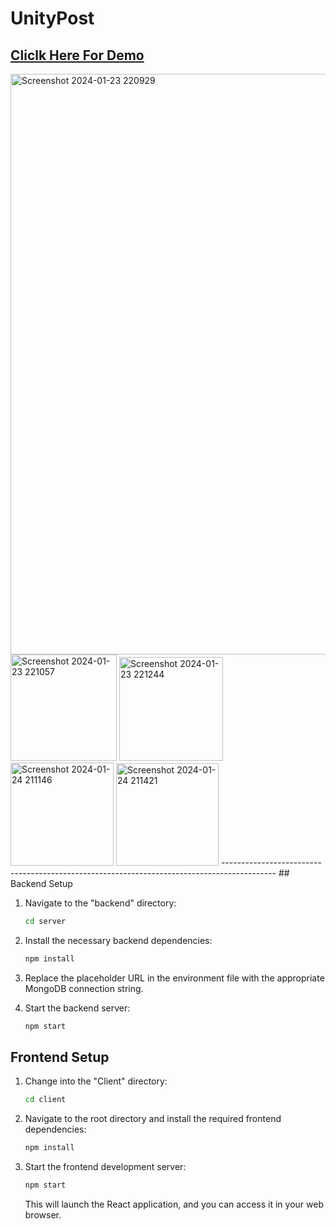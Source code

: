 # UnityPost
## [Cliclk Here For Demo](https://sandeeppost.adaptable.app/)

<img width="929" alt="Screenshot 2024-01-23 220929" src="https://github.com/sandeeppatel2001/UnityPost/assets/95873801/b112ec8f-294f-420e-a0c6-60af5d4d93b8">
<img width="170" alt="Screenshot 2024-01-23 221057" src="https://github.com/sandeeppatel2001/UnityPost/assets/95873801/d323c0a3-fb86-4ad6-90f4-19a53540c94d">
<img width="166" alt="Screenshot 2024-01-23 221244" src="https://github.com/sandeeppatel2001/UnityPost/assets/95873801/fc93693e-6897-46ca-9b05-c022e404e98d">
<img width="165" alt="Screenshot 2024-01-24 211146" src="https://github.com/sandeeppatel2001/UnityPost/assets/95873801/ea23d271-7adc-4aaa-9433-78f2afea9119">
<img width="164" alt="Screenshot 2024-01-24 211421" src="https://github.com/sandeeppatel2001/UnityPost/assets/95873801/031ffea7-9332-4134-9a68-3b55c0790d88">
-------------------------------------------------------------------------------------------
## Backend Setup

1. Navigate to the "backend" directory:

   ```bash
   cd server
   ```

2. Install the necessary backend dependencies:

   ```bash
   npm install
   ```

3. Replace the placeholder URL in the environment file with the appropriate MongoDB connection string.

4. Start the backend server:

   ```bash
   npm start
   ```

## Frontend Setup


1. Change into the "Client" directory:

   ```bash
   cd client
   ```
2. Navigate to the root directory and install the required frontend dependencies:

   ```bash
   npm install
   ```

3. Start the frontend development server:

   ```bash
   npm start
   ```

   This will launch the React application, and you can access it in your web browser.

